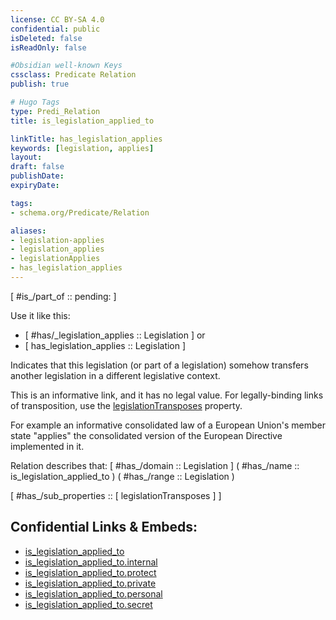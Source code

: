 ```yaml
---
license: CC BY-SA 4.0
confidential: public
isDeleted: false
isReadOnly: false

#Obsidian well-known Keys
cssclass: Predicate Relation
publish: true

# Hugo Tags
type: Predi_Relation
title: is_legislation_applied_to

linkTitle: has_legislation_applies
keywords: [legislation, applies]
layout: 
draft: false
publishDate:
expiryDate: 

tags:
- schema.org/Predicate/Relation

aliases:
- legislation-applies
- legislation_applies
- legislationApplies
- has_legislation_applies
---
```


[ #is_/part_of :: pending: ]

Use it like this: 
- [ #has/_legislation_applies :: Legislation ] or 
- [ has_legislation_applies :: Legislation ] 

Indicates that this legislation (or part of a legislation) somehow
transfers another legislation in a different legislative context. 

This is an informative link, and it has no legal value. 
For legally-binding links of transposition, use the [legislationTransposes](legislationTransposes) property.

For example an informative consolidated law of a European Union's member state
"applies" the consolidated version of the European Directive implemented in it.

Relation describes that: 
[ #has_/domain  :: Legislation ]
( #has_/name :: is_legislation_applied_to )
( #has_/range :: Legislation )

[ #has_/sub_properties :: [ legislationTransposes ] ]



## Confidential Links & Embeds: 
- [is_legislation_applied_to](../../../../../_public/schema.org/Predicate/Relations/is/is_legislation_applied_to.md) 
- [is_legislation_applied_to.internal](../../../../../_internal/schema.org/Predicate/Relations/is/is_legislation_applied_to.internal.md) 
- [is_legislation_applied_to.protect](../../../../../_protect/schema.org/Predicate/Relations/is/is_legislation_applied_to.protect.md) 
- [is_legislation_applied_to.private](../../../../../_private/schema.org/Predicate/Relations/is/is_legislation_applied_to.private.md) 
- [is_legislation_applied_to.personal](../../../../../_personal/schema.org/Predicate/Relations/is/is_legislation_applied_to.personal.md) 
- [is_legislation_applied_to.secret](../../../../../_secret/schema.org/Predicate/Relations/is/is_legislation_applied_to.secret.md) 

